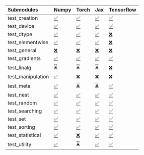 | Submodules        | Numpy                                                                                                                           | Torch                                                                                                                           | Jax                                                                                                                             | Tensorflow                                                                                                                      |
|:------------------|:--------------------------------------------------------------------------------------------------------------------------------|:--------------------------------------------------------------------------------------------------------------------------------|:--------------------------------------------------------------------------------------------------------------------------------|:--------------------------------------------------------------------------------------------------------------------------------|
| test_creation     | <a href="https://github.com/unifyai/ivy/runs/7916629260?check_suite_focus=true" rel="noopener noreferrer" target="_blank">✅</a> | <a href="https://github.com/unifyai/ivy/runs/7916630887?check_suite_focus=true" rel="noopener noreferrer" target="_blank">✅</a> | <a href="https://github.com/unifyai/ivy/runs/7916632501?check_suite_focus=true" rel="noopener noreferrer" target="_blank">✅</a> | <a href="https://github.com/unifyai/ivy/runs/7916634251?check_suite_focus=true" rel="noopener noreferrer" target="_blank">✅</a> |
| test_device       | <a href="https://github.com/unifyai/ivy/runs/7916629320?check_suite_focus=true" rel="noopener noreferrer" target="_blank">✅</a> | <a href="https://github.com/unifyai/ivy/runs/7916630971?check_suite_focus=true" rel="noopener noreferrer" target="_blank">✅</a> | <a href="https://github.com/unifyai/ivy/runs/7916632608?check_suite_focus=true" rel="noopener noreferrer" target="_blank">✅</a> | <a href="https://github.com/unifyai/ivy/runs/7916634329?check_suite_focus=true" rel="noopener noreferrer" target="_blank">✅</a> |
| test_dtype        | <a href="https://github.com/unifyai/ivy/runs/7916629413?check_suite_focus=true" rel="noopener noreferrer" target="_blank">✅</a> | <a href="https://github.com/unifyai/ivy/runs/7916631043?check_suite_focus=true" rel="noopener noreferrer" target="_blank">✅</a> | <a href="https://github.com/unifyai/ivy/runs/7916632729?check_suite_focus=true" rel="noopener noreferrer" target="_blank">✅</a> | <a href="https://github.com/unifyai/ivy/runs/7916634430?check_suite_focus=true" rel="noopener noreferrer" target="_blank">❌</a> |
| test_elementwise  | <a href="https://github.com/unifyai/ivy/runs/7916629516?check_suite_focus=true" rel="noopener noreferrer" target="_blank">✅</a> | <a href="https://github.com/unifyai/ivy/runs/7916631123?check_suite_focus=true" rel="noopener noreferrer" target="_blank">✅</a> | <a href="https://github.com/unifyai/ivy/runs/7916632851?check_suite_focus=true" rel="noopener noreferrer" target="_blank">✅</a> | <a href="https://github.com/unifyai/ivy/runs/7916634536?check_suite_focus=true" rel="noopener noreferrer" target="_blank">❌</a> |
| test_general      | <a href="https://github.com/unifyai/ivy/runs/7916629627?check_suite_focus=true" rel="noopener noreferrer" target="_blank">❌</a> | <a href="https://github.com/unifyai/ivy/runs/7916631213?check_suite_focus=true" rel="noopener noreferrer" target="_blank">❌</a> | <a href="https://github.com/unifyai/ivy/runs/7916632962?check_suite_focus=true" rel="noopener noreferrer" target="_blank">❌</a> | <a href="https://github.com/unifyai/ivy/runs/7916634634?check_suite_focus=true" rel="noopener noreferrer" target="_blank">❌</a> |
| test_gradients    | <a href="https://github.com/unifyai/ivy/runs/7916629732?check_suite_focus=true" rel="noopener noreferrer" target="_blank">✅</a> | <a href="https://github.com/unifyai/ivy/runs/7916631314?check_suite_focus=true" rel="noopener noreferrer" target="_blank">✅</a> | <a href="https://github.com/unifyai/ivy/runs/7916633081?check_suite_focus=true" rel="noopener noreferrer" target="_blank">✅</a> | <a href="https://github.com/unifyai/ivy/runs/7916634722?check_suite_focus=true" rel="noopener noreferrer" target="_blank">✅</a> |
| test_linalg       | <a href="https://github.com/unifyai/ivy/runs/7916629888?check_suite_focus=true" rel="noopener noreferrer" target="_blank">⌛</a> | <a href="https://github.com/unifyai/ivy/runs/7916631419?check_suite_focus=true" rel="noopener noreferrer" target="_blank">⌛</a> | <a href="https://github.com/unifyai/ivy/runs/7916633176?check_suite_focus=true" rel="noopener noreferrer" target="_blank">⌛</a> | <a href="https://github.com/unifyai/ivy/runs/7916634817?check_suite_focus=true" rel="noopener noreferrer" target="_blank">❌</a> |
| test_manipulation | <a href="https://github.com/unifyai/ivy/runs/7916629996?check_suite_focus=true" rel="noopener noreferrer" target="_blank">✅</a> | <a href="https://github.com/unifyai/ivy/runs/7916631504?check_suite_focus=true" rel="noopener noreferrer" target="_blank">❌</a> | <a href="https://github.com/unifyai/ivy/runs/7916633265?check_suite_focus=true" rel="noopener noreferrer" target="_blank">❌</a> | <a href="https://github.com/unifyai/ivy/runs/7916634905?check_suite_focus=true" rel="noopener noreferrer" target="_blank">❌</a> |
| test_meta         | <a href="https://github.com/unifyai/ivy/runs/7916630098?check_suite_focus=true" rel="noopener noreferrer" target="_blank">✅</a> | <a href="https://github.com/unifyai/ivy/runs/7916631582?check_suite_focus=true" rel="noopener noreferrer" target="_blank">⌛</a> | <a href="https://github.com/unifyai/ivy/runs/7916633412?check_suite_focus=true" rel="noopener noreferrer" target="_blank">⌛</a> | <a href="https://github.com/unifyai/ivy/runs/7916635003?check_suite_focus=true" rel="noopener noreferrer" target="_blank">✅</a> |
| test_nest         | <a href="https://github.com/unifyai/ivy/runs/7916630243?check_suite_focus=true" rel="noopener noreferrer" target="_blank">✅</a> | <a href="https://github.com/unifyai/ivy/runs/7916631702?check_suite_focus=true" rel="noopener noreferrer" target="_blank">✅</a> | <a href="https://github.com/unifyai/ivy/runs/7916633607?check_suite_focus=true" rel="noopener noreferrer" target="_blank">✅</a> | <a href="https://github.com/unifyai/ivy/runs/7916635086?check_suite_focus=true" rel="noopener noreferrer" target="_blank">✅</a> |
| test_random       | <a href="https://github.com/unifyai/ivy/runs/7916630350?check_suite_focus=true" rel="noopener noreferrer" target="_blank">✅</a> | <a href="https://github.com/unifyai/ivy/runs/7916631853?check_suite_focus=true" rel="noopener noreferrer" target="_blank">✅</a> | <a href="https://github.com/unifyai/ivy/runs/7916633720?check_suite_focus=true" rel="noopener noreferrer" target="_blank">✅</a> | <a href="https://github.com/unifyai/ivy/runs/7916635187?check_suite_focus=true" rel="noopener noreferrer" target="_blank">✅</a> |
| test_searching    | <a href="https://github.com/unifyai/ivy/runs/7916630446?check_suite_focus=true" rel="noopener noreferrer" target="_blank">✅</a> | <a href="https://github.com/unifyai/ivy/runs/7916631998?check_suite_focus=true" rel="noopener noreferrer" target="_blank">✅</a> | <a href="https://github.com/unifyai/ivy/runs/7916633829?check_suite_focus=true" rel="noopener noreferrer" target="_blank">✅</a> | <a href="https://github.com/unifyai/ivy/runs/7916635261?check_suite_focus=true" rel="noopener noreferrer" target="_blank">✅</a> |
| test_set          | <a href="https://github.com/unifyai/ivy/runs/7916630539?check_suite_focus=true" rel="noopener noreferrer" target="_blank">✅</a> | <a href="https://github.com/unifyai/ivy/runs/7916632103?check_suite_focus=true" rel="noopener noreferrer" target="_blank">✅</a> | <a href="https://github.com/unifyai/ivy/runs/7916633910?check_suite_focus=true" rel="noopener noreferrer" target="_blank">✅</a> | <a href="https://github.com/unifyai/ivy/runs/7916635343?check_suite_focus=true" rel="noopener noreferrer" target="_blank">✅</a> |
| test_sorting      | <a href="https://github.com/unifyai/ivy/runs/7916630631?check_suite_focus=true" rel="noopener noreferrer" target="_blank">✅</a> | <a href="https://github.com/unifyai/ivy/runs/7916632238?check_suite_focus=true" rel="noopener noreferrer" target="_blank">✅</a> | <a href="https://github.com/unifyai/ivy/runs/7916633981?check_suite_focus=true" rel="noopener noreferrer" target="_blank">✅</a> | <a href="https://github.com/unifyai/ivy/runs/7916635426?check_suite_focus=true" rel="noopener noreferrer" target="_blank">✅</a> |
| test_statistical  | <a href="https://github.com/unifyai/ivy/runs/7916630732?check_suite_focus=true" rel="noopener noreferrer" target="_blank">✅</a> | <a href="https://github.com/unifyai/ivy/runs/7916632326?check_suite_focus=true" rel="noopener noreferrer" target="_blank">❌</a> | <a href="https://github.com/unifyai/ivy/runs/7916634065?check_suite_focus=true" rel="noopener noreferrer" target="_blank">✅</a> | <a href="https://github.com/unifyai/ivy/runs/7916635528?check_suite_focus=true" rel="noopener noreferrer" target="_blank">✅</a> |
| test_utility      | <a href="https://github.com/unifyai/ivy/runs/7916630813?check_suite_focus=true" rel="noopener noreferrer" target="_blank">✅</a> | <a href="https://github.com/unifyai/ivy/runs/7916632403?check_suite_focus=true" rel="noopener noreferrer" target="_blank">⌛</a> | <a href="https://github.com/unifyai/ivy/runs/7916634147?check_suite_focus=true" rel="noopener noreferrer" target="_blank">✅</a> | <a href="https://github.com/unifyai/ivy/runs/7916635619?check_suite_focus=true" rel="noopener noreferrer" target="_blank">✅</a> |